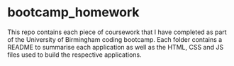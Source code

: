 # bootcamp_homework

This repo contains each piece of coursework that I have completed as part of the University of Birmingham coding bootcamp. Each folder contains a README to summarise each application as well as the HTML, CSS and JS files used to build the respective applications.
